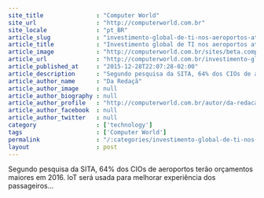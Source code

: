 ```yaml
---
site_title               : "Computer World"
site_url                 : "http://computerworld.com.br"
site_locale              : "pt_BR"
article_slug             : "investimento-global-de-ti-nos-aeroportos-atinge-uss-8-7-bilhoes-em-2015"
article_title            : "Investimento global de TI nos aeroportos atinge US$ 8,7 bilhões em 2015"
article_image            : "http://computerworld.com.br/sites/beta.computerworld.com.br/files/news_articles/aviao_fila.jpg"
article_url              : "http://computerworld.com.br/investimento-global-de-ti-nos-aeroportos-atinge-us-87-bilhoes-em-2015"
article_published_at     : "2015-12-28T22:07:28-02:00"
article_description      : "Segundo pesquisa da SITA, 64% dos CIOs de aeroportos terão orçamentos maiores em 2016. IoT será usada para melhorar experiência dos passageiros..."
article_author_name      : "Da Redaçã"
article_author_image     : null
article_author_biography : null
article_author_profile   : "http://computerworld.com.br/autor/da-redacao"
article_author_facebook  : null
article_author_twitter   : null
category                 : ['technology']
tags                     : ['Computer World']
permalink                : "/:categories/investimento-global-de-ti-nos-aeroportos-atinge-uss-8-7-bilhoes-em-2015/"
layout                   : post
---
```


Segundo pesquisa da SITA, 64% dos CIOs de aeroportos terão orçamentos maiores em 2016. IoT será usada para melhorar experiência dos passageiros...
